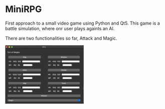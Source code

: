 # MiniRPG
First approach to a small video game using Python and Qt5. This game is a battle simulation, where onr user plays againts an AI.

There are two functionalities so far, Attack and Magic.

<img src="media/readme_img/layout.png" width="250">
